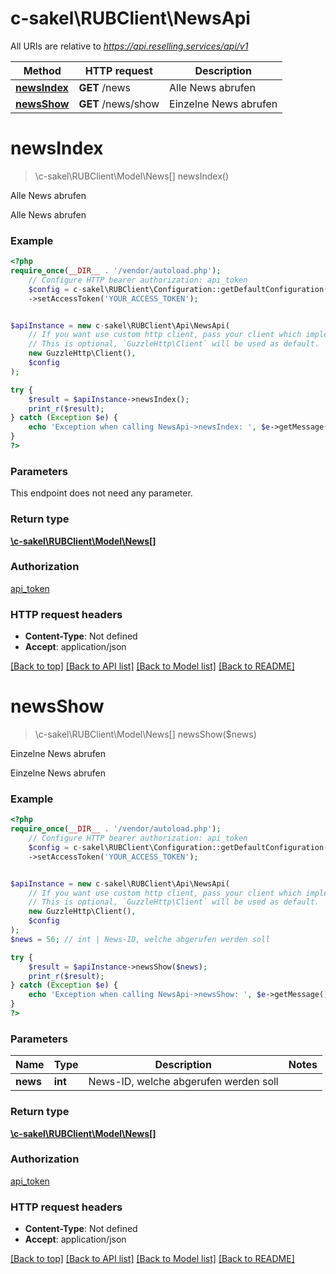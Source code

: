 # c-sakel\RUBClient\NewsApi

All URIs are relative to *https://api.reselling.services/api/v1*

Method | HTTP request | Description
------------- | ------------- | -------------
[**newsIndex**](NewsApi.md#newsindex) | **GET** /news | Alle News abrufen
[**newsShow**](NewsApi.md#newsshow) | **GET** /news/show | Einzelne News abrufen

# **newsIndex**
> \c-sakel\RUBClient\Model\News[] newsIndex()

Alle News abrufen

Alle News abrufen

### Example
```php
<?php
require_once(__DIR__ . '/vendor/autoload.php');
    // Configure HTTP bearer authorization: api_token
    $config = c-sakel\RUBClient\Configuration::getDefaultConfiguration()
    ->setAccessToken('YOUR_ACCESS_TOKEN');


$apiInstance = new c-sakel\RUBClient\Api\NewsApi(
    // If you want use custom http client, pass your client which implements `GuzzleHttp\ClientInterface`.
    // This is optional, `GuzzleHttp\Client` will be used as default.
    new GuzzleHttp\Client(),
    $config
);

try {
    $result = $apiInstance->newsIndex();
    print_r($result);
} catch (Exception $e) {
    echo 'Exception when calling NewsApi->newsIndex: ', $e->getMessage(), PHP_EOL;
}
?>
```

### Parameters
This endpoint does not need any parameter.

### Return type

[**\c-sakel\RUBClient\Model\News[]**](../Model/News.md)

### Authorization

[api_token](../../README.md#api_token)

### HTTP request headers

 - **Content-Type**: Not defined
 - **Accept**: application/json

[[Back to top]](#) [[Back to API list]](../../README.md#documentation-for-api-endpoints) [[Back to Model list]](../../README.md#documentation-for-models) [[Back to README]](../../README.md)

# **newsShow**
> \c-sakel\RUBClient\Model\News[] newsShow($news)

Einzelne News abrufen

Einzelne News abrufen

### Example
```php
<?php
require_once(__DIR__ . '/vendor/autoload.php');
    // Configure HTTP bearer authorization: api_token
    $config = c-sakel\RUBClient\Configuration::getDefaultConfiguration()
    ->setAccessToken('YOUR_ACCESS_TOKEN');


$apiInstance = new c-sakel\RUBClient\Api\NewsApi(
    // If you want use custom http client, pass your client which implements `GuzzleHttp\ClientInterface`.
    // This is optional, `GuzzleHttp\Client` will be used as default.
    new GuzzleHttp\Client(),
    $config
);
$news = 56; // int | News-ID, welche abgerufen werden soll

try {
    $result = $apiInstance->newsShow($news);
    print_r($result);
} catch (Exception $e) {
    echo 'Exception when calling NewsApi->newsShow: ', $e->getMessage(), PHP_EOL;
}
?>
```

### Parameters

Name | Type | Description  | Notes
------------- | ------------- | ------------- | -------------
 **news** | **int**| News-ID, welche abgerufen werden soll |

### Return type

[**\c-sakel\RUBClient\Model\News[]**](../Model/News.md)

### Authorization

[api_token](../../README.md#api_token)

### HTTP request headers

 - **Content-Type**: Not defined
 - **Accept**: application/json

[[Back to top]](#) [[Back to API list]](../../README.md#documentation-for-api-endpoints) [[Back to Model list]](../../README.md#documentation-for-models) [[Back to README]](../../README.md)

